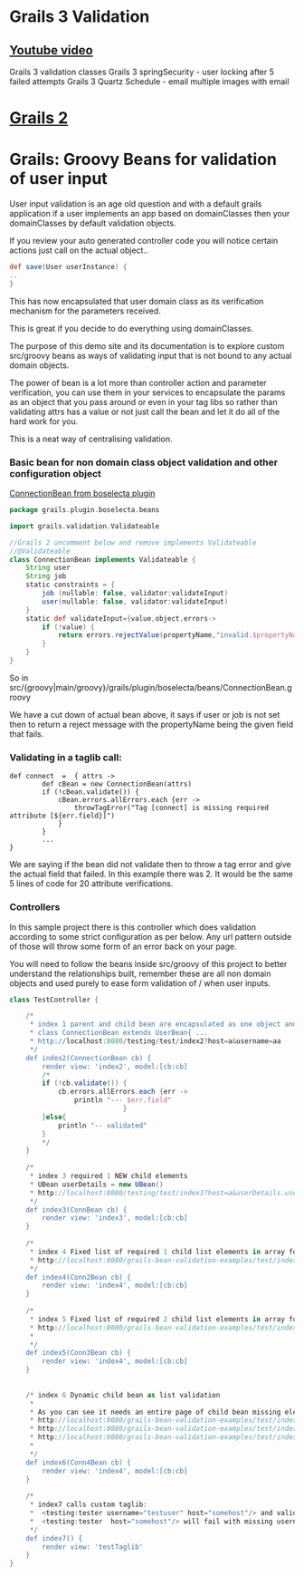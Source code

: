 # Grails 3 Validation
## [Youtube video](https://www.youtube.com/watch?v=ATLQ7CCvPvI)
Grails 3 validation classes
Grails 3 springSecurity - user locking after 5 failed attempts
Grails 3 Quartz Schedule - email multiple images with email

# [Grails 2](https://github.com/vahidhedayati/grails-bean-validation-examples/tree/grails2)

# Grails: Groovy Beans for validation of user input

User input validation is an age old question and with a default grails application if a user implements an app based on domainClasses then your domainClasses by default validation objects. 

If you review your auto generated controller code you will notice certain actions just call on the actual object..

```groovy
def save(User userInstance) {
..
}
```

This has now encapsulated that user domain class as its verification mechanism for the parameters received.

This is great if you decide to do everything using domainClasses.

The purpose of this demo site and its documentation is to explore custom src/groovy beans as ways of validating input that is not bound to any actual domain objects.

The power of bean is a lot more than controller action and parameter verification, you can use them in your services to encapsulate the params as an object that you pass around or even in your tag libs so rather than validating attrs has a value or not just call the bean and let it do all of the hard work for you.

This is a neat way of centralising validation.

### Basic bean for non domain class object validation and other configuration object

[ConnectionBean from boselecta plugin](https://github.com/vahidhedayati/grails-boselecta-plugin/blob/master/src/main/groovy/grails/plugin/boselecta/beans/ConnectionBean.groovy)

```groovy
package grails.plugin.boselecta.beans

import grails.validation.Validateable

//Grails 2 uncomment below and remove implements Validateable
//@Validateable
class ConnectionBean implements Validateable {
	String user
	String job
	static constraints = {
		job (nullable: false, validator:validateInput)
		user(nullable: false, validator:validateInput)
	}
	static def validateInput={value,object,errors->
		if (!value) {
			return errors.rejectValue(propertyName,"invalid.$propertyName",[''] as Object[],'')
		}
	}
}
```
So in src/{groovy|main/groovy}/grails/plugin/boselecta/beans/ConnectionBean.groovy

We have a cut down of actual bean above, it says if user or job is not set then to return a reject message with the propertyName being the given field that fails.


### Validating in a taglib call:
```
def connect  =  { attrs ->
		def cBean = new ConnectionBean(attrs)
		if (!cBean.validate()) {
			cBean.errors.allErrors.each {err ->
				throwTagError("Tag [connect] is missing required attribute [${err.field}]")
			}
		}
		...
}		
```
We are saying if the bean did not validate then to throw a tag error and give the actual field that failed. In this example there was 2. It would be the same 5 lines of code for 20 attribute verifications.

### Controllers

In this sample project there is this controller which does validation according to some strict configuration as per below. Any url pattern outside of those will throw some form of an error back on your page.
 
You will need to follow the beans inside src/groovy of this project to better understand the relationships built, remember these are all non domain objects and used purely to ease form validation of / when user inputs.

```groovy
class TestController {

	/*
	 * index 1 parent and child bean are encapsulated as one object and behave as one 
	 * class ConnectionBean extends UserBean{ ...
	 * http://localhost:8080/testing/test/index2?host=a&username=aa         -- works
	 */
	def index2(ConnectionBean cb) {
		render view: 'index2', model:[cb:cb]
		/*
		if (!cb.validate()) {
			cb.errors.allErrors.each {err ->
				println "--- $err.field"
							}
		}else{
			println "-- validated"
		}
		*/
	}
	
	/*
	 * index 3 required 1 NEW child elements 
	 * UBean userDetails = new UBean() 
	 * http://localhost:8080/testing/test/index3?host=a&userDetails.username=aa&userDetails.name=aas works
	 */
	def index3(ConnBean cb) {
		render view: 'index3', model:[cb:cb]
	}
	
	/*
	 * index 4 Fixed list of required 1 child list elements in array format
	 * http://localhost:8080/grails-bean-validation-examples/test/index4?&host=as&userDetails[0].username=aa&userDetails[0].name=aad   works
	 */
	def index4(Conn2Bean cb) {
		render view: 'index4', model:[cb:cb]
	}
	
	/* 
	 * index 5 Fixed list of required 2 child list elements in array format 
	 * http://localhost:8080/grails-bean-validation-examples/test/index5?&host=as&userDetails[0].username=aa&userDetails[0].name=aad&userDetails[1].username=aa&userDetails[1].name=aad  works
	 * 
	 */
	def index5(Conn3Bean cb) {
		render view: 'index4', model:[cb:cb]
	}
	
	
	/* index 6 Dynamic child bean as list validation
	 *
	 * As you can see it needs an entire page of child bean missing elements causes errors
	 * http://localhost:8080/grails-bean-validation-examples/test/index6?&host=as&userDetails[0].username=aa&userDetails[0].name=aad                                                      -- works
	 * http://localhost:8080/grails-bean-validation-examples/test/index6?&host=as&userDetails[0].username=aa&userDetails[0].name=aad&userDetails[1].username=aa                           -- does not work
	 * http://localhost:8080/grails-bean-validation-examples/test/index6?&host=as&userDetails[0].username=aa&userDetails[0].name=aad&userDetails[1].username=aa&userDetails[0].name=aad   -- works
	 *
	 */
	def index6(Conn4Bean cb) {
		render view: 'index4', model:[cb:cb]
	}
	
	/*
	 * index7 calls custom taglib:
	 *  <testing:tester username="testuser" host="somehost"/> and validates via the bean if validated displays back on screen
	 *  <testing:tester  host="somehost"/> will fail with missing username
	 */
	def index7() {
		render view: 'testTaglib'
	}
}

```
